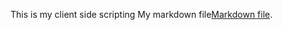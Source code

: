 
This is my client side scripting
My markdown file[Markdown file](https://github.com/Emerc12/Emerc12.github.io/blob/main/index.html).
